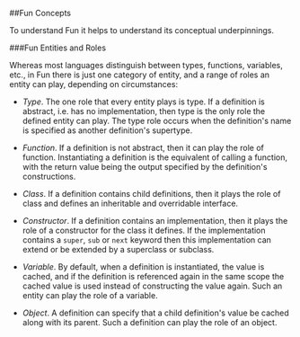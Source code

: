 ##Fun Concepts

To understand Fun it helps to understand its conceptual underpinnings.  

###Fun Entities and Roles

Whereas most languages distinguish between types, functions, variables, etc., in Fun 
there is just one category of entity, and a range of roles an entity can play, depending
on circumstances:

* _Type_. The one role that every entity plays is type. If a definition is abstract, i.e. has no 
implementation, then type is the only role the defined entity can play.  The type role
occurs when the definition's name is specified as another definition's supertype.

* _Function_. If a definition is not abstract, then it can play the role of 
function.  Instantiating a definition is the equivalent of calling a function,
with the return value being the output specified by the definition's constructions.

* _Class_. If a definition contains child definitions, then it plays the role of class
and defines an inheritable and overridable interface.

* _Constructor_. If a definition contains an implementation, then it plays the role of a
constructor for the class it defines.  If the implementation contains a <code>super</code>,
<code>sub</code> or <code>next</code> keyword then this implementation can extend or be
extended by a superclass or subclass. 

* _Variable_. By default, when a definition is instantiated, the value is cached, and if the 
definition is referenced again in the same scope the cached value is used instead of constructing 
the value again. Such an entity can play the role of a variable.

* _Object_. A definition can specify that a child definition's value be cached along with its parent.
Such a definition can play the role of an object. 

